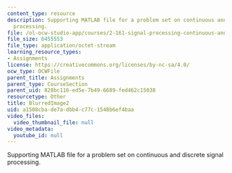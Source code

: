 ```yaml
---
content_type: resource
description: Supporting MATLAB file for a problem set on continuous and discrete signal
  processing.
file: /ol-ocw-studio-app/courses/2-161-signal-processing-continuous-and-discrete-fall-2008/a1508cbade7adbb4c77c1548b6ef4baa_BlurredImage2.mat
file_size: 6455553
file_type: application/octet-stream
learning_resource_types:
- Assignments
license: https://creativecommons.org/licenses/by-nc-sa/4.0/
ocw_type: OCWFile
parent_title: Assignments
parent_type: CourseSection
parent_uid: 828bc116-ed5e-7b49-6689-fed462c15038
resourcetype: Other
title: BlurredImage2
uid: a1508cba-de7a-dbb4-c77c-1548b6ef4baa
video_files:
  video_thumbnail_file: null
video_metadata:
  youtube_id: null
---
```

Supporting MATLAB file for a problem set on continuous and discrete signal processing.